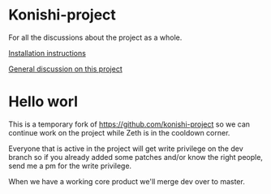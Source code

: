 # Konishi-project
For all the discussions about the project as a whole.

[Installation instructions](https://github.com/Konishi2/Konishi-project/blob/master/InstallationInstructions.md)

[General discussion on this project](https://github.com/Konishi2/Konishi-project/issues)

# Hello worl
This is a temporary fork of https://github.com/konishi-project so we can continue work on the project while Zeth is in the cooldown corner.

Everyone that is active in the project will get write privilege on the dev branch so if you already added some patches and/or know the right people, send me a pm for the write privilege.

When we have a working core product we'll merge dev over to master.
